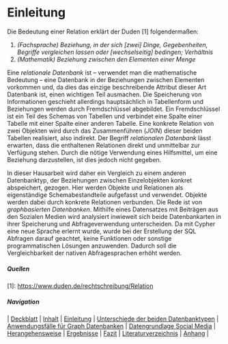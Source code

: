 Einleitung
==========

Die Bedeutung einer Relation erklärt der Duden \[1] folgendermaßen:

1.  *(Fachsprache) Beziehung, in der sich [zwei] Dinge, Gegebenheiten, Begriffe
    vergleichen lassen oder [wechselseitig] bedingen; Verhältnis*
2.  *(Mathematik) Beziehung zwischen den Elementen einer Menge*

Eine *relationale Datenbank* ist – verwendet man die mathematische Bedeutung –
eine Datenbank in der Beziehungen zwischen Elementen vorkommen und, da dies das
einzige beschreibende Attribut dieser Art Datenbank ist, einen wichtigen Teil
ausmachen. Die Speicherung von Informationen geschieht allerdings hauptsächlich
in Tabellenform und Beziehungen werden durch Fremdschlüssel abgebildet. Ein
Fremdschlüssel ist ein Teil des Schemas von Tabellen und verbindet eine Spalte
einer Tabelle mit einer Spalte einer anderen Tabelle. Eine konkrete Relation von
zwei Objekten wird durch das Zusammenführen (*JOIN*) dieser beiden Tabellen
realisiert, also indirekt. Der Begriff *relationalen Datenbank* lässt erwarten,
dass die enthaltenen Relationen direkt und unmittelbar zur Verfügung stehen.
Durch die nötige Verwendung eines Hilfsmittel, um eine Beziehung darzustellen,
ist dies jedoch nicht gegeben.

In dieser Hausarbeit wird daher ein Vergleich zu einem anderen Datenbanktyp, der
Beziehungen zwischen Einzelobjekten konkret abspeichert, gezogen. Hier werden
Objekte und Relationen als eigenständige Schemabestandteile aufgefasst und
verwendet. Objekte werden dabei durch konkrete Relationen verbunden. Die Rede
ist von *graphbasierten Datenbanken*. Mithilfe eines Datensatzes mit Beiträgen
aus den Sozialen Medien wird analysiert inwieweit sich beide Datenbankarten in
ihrer Speicherung und Abfrageverwendung unterscheiden. Da mit Cypher eine neue
Sprache erlernt wurde, wurde bei der Erstellung der SQL Abfragen darauf
geachtet, keine Funktionen oder sonstige programmatischen Lösungen anzuwenden.
Dadurch soll die Vergleichbarkeit der nativen Abfragesprachen erhöht werden.

##### Quellen

\[1]: https://www.duden.de/rechtschreibung/Relation

##### Navigation

| [Deckblatt](00_title.md) |
[Inhalt](00_toc.md) |
[Einleitung](01_introduction.md) |
[Unterschiede der beiden Datenbanktypen](02_db_differences.md) |
[Anwendungsfälle für Graph Datenbanken](03_graphdb_usecases.md) |
[Datengrundlage Social Media](04_data_basis.md) |
[Herangehensweise](05_method.md) |
[Ergebnisse](06_results.md) |
[Fazit](07_conclusion.md) |
[Literaturverzeichnis](08_references.md) |
[Anhang](09_appendix.md) |